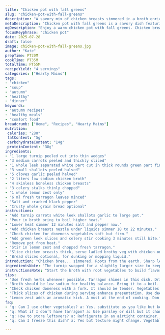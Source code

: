 ```yaml
---
title: "Chicken pot with fall greens"
slug: "chicken-pot-with-fall-greens"
description: "A savory mix of chicken breasts simmered in a broth enriched with autumn root vegetables and fresh herbs. Uses turnip, carrots, leeks, celery, and fresh tarragon. Lemon zest brightens the dish. Moderate simmer times ensure tender veggies but still some bite to the celery and leek greens. No dairy, eggs, nuts, or gluten ingredients included. Four servings. A slice of hearty whole wheat bread suggested for those wanting grains."
metaDescription: "Chicken pot with fall greens is a savory dish featuring chicken breasts, root vegetables, and fresh herbs. Perfect for autumn days."
ogDescription: "Enjoy a warm chicken pot with fall greens. Chicken breasts, root veggies, and tarragon create rich flavors for chilly evenings."
focusKeyphrase: "chicken pot"
date: 2025-07-28
draft: false
image: chicken-pot-with-fall-greens.jpg
author: "Kate"
prepTime: PT20M
cookTime: PT35M
totalTime: PT55M
recipeYield: "4 servings"
categories: ["Hearty Mains"]
tags:
- "chicken"
- "soup"
- "autumn"
- "healthy"
- "dinner"
keywords:
- "autumn recipes"
- "healthy meals"
- "comfort food"
breadcrumb: ["Home", "Recipes", "Hearty Mains"]
nutrition: 
 calories: "280"
 fatContent: "5g"
 carbohydrateContent: "14g"
 proteinContent: "38g"
ingredients:
- "1 large turnip peeled cut into thin wedges"
- "3 medium carrots peeled and thickly sliced"
- "1 whole leek separated white part cut in thick rounds green part finely sliced"
- "3 small shallots peeled halved"
- "5 cloves garlic peeled halved"
- "2 liters low sodium chicken broth"
- "4 skinless boneless chicken breasts"
- "3 celery stalks thinly chopped"
- "1 whole lemon zest only"
- "6 ml fresh tarragon leaves minced"
- "Salt and cracked black pepper"
- "Crusty whole grain bread optional"
instructions:
- "Add turnip carrots white leek shallots garlic to large pot."
- "Pour in broth bring to boil higher heat."
- "Lower heat simmer 12 minutes salt and pepper now."
- "Add chicken breasts nestle under liquids simmer 18 to 22 minutes."
- "Check chicken for doneness vegetables soft but firm."
- "Add green leek slices and celery stir cooking 3 minutes still bite."
- "Remove pot from heat."
- "Stir in lemon zest and chopped fresh tarragon."
- "Slice chicken breasts thick, serve ladled brothy veg with chicken on plates."
- "Bread slices optional, for dunking or mopping liquid."
introduction: "Chicken brea... simmered. Roots from the earth. Sharp lemon zing. Herbs tearing through fat. The broth, clear but rich. Not a drop wasted. You want the crunch, those celery stalks just holding their ground. No butter, no cream. Just meat, vegetables, herbs, and life in a bowl. Cold days demand this kind of warm. Carrots and turnip absorbed but still standing. Leek whites melted into the broth, the greens pop next to celery’s snap. Garlic and shallots off to the side but sharp and sweet once cooked down. Tarragon punches through with green freshness. An old world dish shifted just a touch -- lemon zest, fresh tarragon, more celery. Four plates steam in wait. Crack the crust of your bread, dunk it deep. Simple, rustic, nothing extra."
ingredientsNote: "The turnip swapped for a slightly larger size to keep bulk but alter texture. Three carrots instead of two, thickly cut, to intensify sweetness. Leek now whole, white and green parts separated for layered texture, green going in late for crispness. Shallots replace small onions, lending sharper notes. Increased garlic cloves to five, each halved, maximize aromatic impact. Celery stalks bumped to three, thin slices, for crunch but balanced bitterness. Lemon zest from a whole lemon, brightness needed to cut richness. More fresh tarragon for sharper herbal finish. Salt and black pepper adjusted to taste not precise volumes. Bread suggested but optional, whole grain preferred for earthiness and integrity."
instructionsNote: "Start the broth with root vegetables to build flavor base; turnip and carrots take time to soften. Leek whites blend into broth, adding body. Rolling boil at first, then reduce to steady simmer prevents vegetables from disintegrating. Early seasoning allows seasoning backbone. Chicken breasts added carefully, submerged to cook evenly, timing varied 18–22 minutes depending on thickness. Check doneness by piercing and texture. Add celery and leek greens late to keep snap and a fresh pop of color. Stir gently to avoid breaking veggies. Remove from heat immediately after veggies reach al dente. Finish with lemon zest and tarragon stirred in just before serving to preserve fresh aromatics. Slice breasts thick, serve with broth and vegetables in deep bowls, bread on side for mopping or breaks in the meal."
tips:
- "Use fresh herbs whenever possible. Tarragon shines in this dish. Dried won’t work. Check for firmness on vegetables. Turnips, carrots, and celery need careful cutting."
- "Broth should be low sodium for healthy balance. Bring it to a boil. Then simmer. Vegetables need time but don’t lose crunch. Use whole chicken breasts for best texture."
- "Check chicken doneness with a fork. It should be tender. Vegetables should be soft but firm. Adjust with heat if needed. Timing can vary based on chicken size."
- "Thick slices of chicken during serving enhance presentation. Use deep bowls for broth and vegetables. This adds to the good look of the dish. Keep bread warm for dunking."
- "Lemon zest adds an aromatic kick. A must at the end of cooking. Don’t skip it. Tarragon finish. It’s bright, fresh, legendary. Balances richness in broth."
faq:
- "q: Can I use other vegetables? a: Yes, substitute as you like but keep texture in mind. Carrots give sweetness. Use parsnips if available. Nuts are not allowed here."
- "q: What if I don’t have tarragon? a: Use parsley or dill but it changes flavor. Tarragon is key here. Chicken flavor pairs well with it. Substitute when you run out."
- "q: How to store leftovers? a: Refrigerate in an airtight container. Good for three days. Reheat on stove for better flavor. Avoid microwave for best taste."
- "q: Can I freeze this dish? a: Yes but texture might change. Vegetables can become mushy. Cool completely first. Use freezer-safe containers or bags."

---
```

